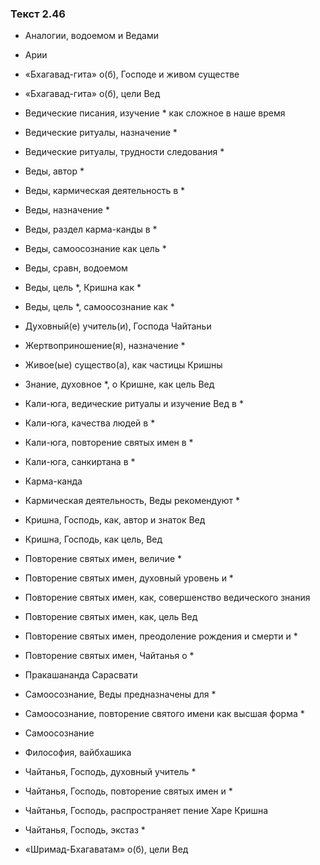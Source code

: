 ### Текст 2.46

- Аналогии, водоемом и Ведами

- Арии

- «Бхагавад-гита» о(б), Господе и живом существе

- «Бхагавад-гита» о(б), цели Вед

- Ведические писания, изучение * как сложное в наше время

- Ведические ритуалы, назначение *

- Ведические ритуалы, трудности следования *

- Веды, автор *

- Веды, кармическая деятельность в *

- Веды, назначение *

- Веды, раздел карма-канды в *

- Веды, самоосознание как цель *

- Веды, сравн, водоемом

- Веды, цель *, Кришна как *

- Веды, цель *, самоосознание как *

- Духовный(е) учитель(и), Господа Чайтаньи

- Жертвоприношение(я), назначение *

- Живое(ые) существо(а), как частицы Кришны

- Знание, духовное *, о Кришне, как цель Вед

- Кали-юга, ведические ритуалы и изучение Вед в *

- Кали-юга, качества людей в *

- Кали-юга, повторение святых имен в *

- Кали-юга, санкиртана в *

- Карма-канда

- Кармическая деятельность, Веды рекомендуют *

- Кришна, Господь, как, автор и знаток Вед

- Кришна, Господь, как цель, Вед

- Повторение святых имен, величие *

- Повторение святых имен, духовный уровень и *

- Повторение святых имен, как, совершенство ведического знания

- Повторение святых имен, как, цель Вед

- Повторение святых имен, преодоление рождения и смерти и *

- Повторение святых имен, Чайтанья о *

- Пракашананда Сарасвати

- Самоосознание, Веды предназначены для *

- Самоосознание, повторение святого имени как высшая форма *

- Самоосознание

- Философия, вайбхашика

- Чайтанья, Господь, духовный учитель *

- Чайтанья, Господь, повторение святых имен и *

- Чайтанья, Господь, распространяет пение Харе Кришна

- Чайтанья, Господь, экстаз *

- «Шримад-Бхагаватам» о(б), цели Вед
	
